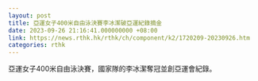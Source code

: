 ```yaml
---
layout: post
title: 亞運女子400米自由泳決賽李冰潔破亞運紀錄摘金
date: 2023-09-26 21:16:41.000000000 +08:00
link: https://news.rthk.hk/rthk/ch/component/k2/1720209-20230926.htm
categories: rthk
---
```


亞運女子400米自由泳決賽，國家隊的李冰潔奪冠並創亞運會紀錄。

